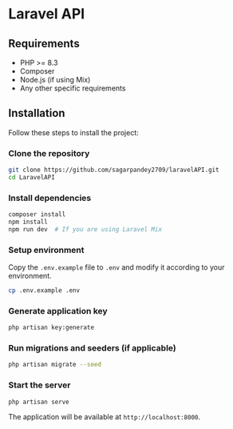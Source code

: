# Laravel API

## Requirements

- PHP >= 8.3
- Composer
- Node.js (if using Mix)
- Any other specific requirements

## Installation

Follow these steps to install the project:

### Clone the repository

```bash
git clone https://github.com/sagarpandey2709/laravelAPI.git
cd LaravelAPI
```

### Install dependencies

```bash
composer install
npm install
npm run dev  # If you are using Laravel Mix
```

### Setup environment

Copy the `.env.example` file to `.env` and modify it according to your environment.

```bash
cp .env.example .env
```

### Generate application key

```bash
php artisan key:generate
```

### Run migrations and seeders (if applicable)

```bash
php artisan migrate --seed
```

### Start the server

```bash
php artisan serve
```

The application will be available at `http://localhost:8000`.

